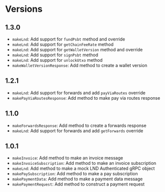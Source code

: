 # Versions

## 1.3.0

- `makeLnd`: Add support for `fundPsbt` method and override
- `makeLnd`: Add support for `getChainFeeRate` method
- `makeLnd`: Add support for `getWalletVersion` method and override
- `makeLnd`: Add support for `signPsbt` method
- `makeLnd`: Add support for `unlockUtxo` method
- `makeWalletVersionResponse`: Add method to create a wallet version

## 1.2.1

- `makeLnd`: Add support for forwards and add `payViaRoutes` override
- `makePayViaRoutesResponse`: Add method to make pay via routes response

## 1.1.0

- `makeForwardsResponse`: Add method to create a forwards response
- `makeLnd`: Add support for forwards and add `getForwards` override

## 1.0.1

- `makeInvoice`: Add method to make an invoice message
- `makeInvoiceSubscription`: Add method to make an invoice subscription
- `makeLnd`: Add method to make a mock LND Authenticated gRPC object
- `makePaySubscription`: Add method to make a pay subscription
- `makePaymentData`: Add method to make a payment data message
- `makePaymentRequest`: Add method to construct a payment request
